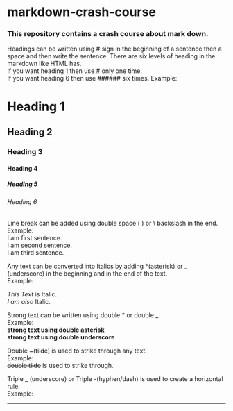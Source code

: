 # markdown-crash-course
### This repository contains a crash course about mark down.

<!-- Headings -->
Headings can be written using # sign in the beginning of a sentence then a space and then write the sentence. There are six levels of heading in the markdown like HTML has.  
If you want heading 1 then use # only one time.  
If you want heading 6 then use ###### six times.
Example:
# Heading 1
## Heading 2
### Heading 3
#### Heading 4
##### Heading 5
###### Heading 6

<!-- Line Break in markdown -->
Line break can be added using double space (<space> <space>) or \ backslash in the end.  
Example:  
I am first sentence.  
I am second sentence. \
I am third sentence.

<!-- Italics -->
Any text can be converted into Italics by adding *(asterisk) or _ (underscore) in the beginning and in the end of the text.  
Example:

*This Text* is Italic.  
_I am also_ Italic.

<!-- Strong -->
Strong text can be written using double * or double _.  
Example:  
**strong text using double asterisk**  
__strong text using double underscore__

<!-- Strike Through -->
Double ~(tilde) is used to strike through any text.  
Example:  
~~double tilde~~ is used to strike through.

<!-- Horizontal Rule -->
Triple _ (underscore) or Triple -(hyphen/dash) is used to create a horizontal rule.  
Example:
___

